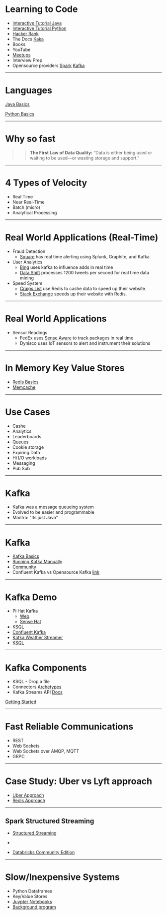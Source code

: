# Learning to Code

* [Interactive Tutorial Java](https://www.learnjavaonline.org/)
* [Interactive Tutorial Python](https://www.learnpython.org/)
* [Hacker Rank](https://www.hackerrank.com/)
* The Docs [Kaka](https://kafka.apache.org/quickstart)
* Books
* YouTube
* [Meetups](https://www.meetup.com/find/?allMeetups=false&keywords=data&radius=25&userFreeform=Seattle%2C+WA&mcId=c98101&mcName=Seattle%2C+WA&sort=default)
* Interview Prep
* Opensource providers [Spark](https://databricks.com/resources/type/example-notebook) [Kafka](https://docs.confluent.io/current/ksql/docs/index.html)
---

# Languages

[Java Basics](https://microshak.github.io/MicroNotes/Notes.html?path=/Language/Java/JavaBasics)

[Python Basics](https://microshak.github.io/MicroNotes/Notes.html?path=/Language/Python/PythonBasics)

---

# Why so fast

>> **The First Law of Data Quality:** 
>> “Data is either being used or waiting to be used—or wasting storage and support.”

---


# 4 Types of Velocity
* Real Time
* Near Real-Time
* Batch (micro)
* Analytical Processing


---

# Real World Applications (Real-Time)
* Fraud Detection
    * [Square](https://cwiki.apache.org/confluence/display/KAFKA/Powered+By) has real time alerting using Splunk, Graphite, and Kafka
* User Analytics 
    * [Bing](https://azure.microsoft.com/en-us/blog/processing-trillions-of-events-per-day-with-apache-kafka-on-azure/) uses kafka to influence adds in real time
    * [Data Shift](http://highscalability.com/blog/2011/11/29/datasift-architecture-realtime-datamining-at-120000-tweets-p.html) processes 1200 tweets per second for real time data mining
* Speed System
    * [Craigs List](https://blog.zawodny.com/2011/02/26/redis-sharding-at-craigslist/) use Redis to cashe data to speed up their website.
    * [Stack Exchange](https://meta.stackexchange.com/questions/69164/does-stack-exchange-use-caching-and-if-so-how/69172#69172) speeds up their website with Redis.



---

# Real World Applications
* Sensor Readings 
    * FedEx uses [Sense Aware](https://www.senseaware.com/how-it-works/) to track packages in real time
    * Dynisco uses IoT sensors to alert and instrument their solutions

---

# In Memory Key Value Stores 

* [Redis Basics](https://microshak.github.io/MicroNotes/Notes.html?path=/BigData/Redis/RedisBasics)
* [Memcache](https://memcached.org/)

---

# Use Cases
* Cashe
* Analytics
* Leaderboards
* Queues
* Cookie storage
* Expiring Data
* Hi I/O workloads
* Messaging 
* Pub Sub

---

# Kafka
* Kafka was a message queueing system
* Evolved to be easier and programmable
* Mantra: "Its just Java"

---
# Kafka
* [Kafka Basics](https://microshak.github.io/MicroNotes/Notes.html?path=/BigData/Kafka/KafkaBasics)
* [Running Kafka Manually](https://microshak.github.io/MicroNotes/Notes.html?path=/BigData/Kafka/KafkaManually)
* [Community](http://slackpass.io/confluentcommunity)
* Confluent Kafka vs Opensource Kafka [link](https://www.confluent.io/download/)

---
# Kafka Demo
* Pi Hat Kafka 
  * [Web](https://github.com/Microshak/Kafka-Websocket-Charts)
  * [Sense Hat](https://github.com/Microshak/Kafka-SenseHat-IoTDevice)
* KSQL
 * [Confluent Kafka](https://microshak.github.io/MicroNotes/doc.html?path=/BigData/Kafka/ConflientDocker)
 * [Kafka Weather Streamer](https://github.com/Microshak/KafkaWeatherStreamer)
 * [KSQL](https://microshak.github.io/MicroNotes/Notes.html?path=/BigData/Kafka/KSQL)


---

# Kafka Components
* KSQL -  Drop a file
* Connectors [Archetypes](https://github.com/jcustenborder/kafka-connect-archtype)
* Kafka Streams API [Docs](https://kafka.apache.org/22/documentation/streams/tutorial)

[Getting Started](https://microshak.github.io/MicroNotes/Notes.html?path=/Language/Java/Archtypes)

---

# Fast Reliable Communications
* REST
* Web Sockets
* Web Sockets over AMQP, MQTT
* GRPC

---

# Case Study: Uber vs Lyft approach
* [Uber Approach](https://eng.uber.com/uber-big-data-platform/)
* [Redis Approach](https://www.youtube.com/watch?v=U4WspAKekqM&t=1011s)

---

## Spark Structured Streaming
* [Structured Streaming](https://docs.databricks.com/spark/latest/structured-streaming/demo-notebooks.html#structured-streaming-python) 
* ~~~Spark Streaming~~~
* [Databricks Community Edition](https://community.cloud.databricks.com)

---

# Slow/Inexpensive Systems
* Python Dataframes
* Key/Value Stores
* [Juypter Notebooks](https://hub.docker.com/u/jupyter/)
* [Background program](https://boinc.berkeley.edu/projects.php) 
